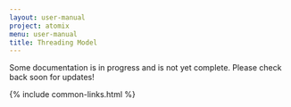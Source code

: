 ```yaml
---
layout: user-manual
project: atomix
menu: user-manual
title: Threading Model
---
```


Some documentation is in progress and is not yet complete. Please check back soon for updates!

{% include common-links.html %}
